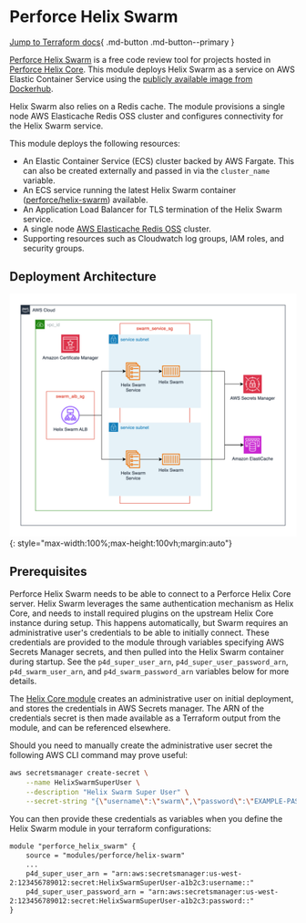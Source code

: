 # Perforce Helix Swarm

[Jump to Terraform docs](./terraform-docs.md){ .md-button .md-button--primary }

[Perforce Helix Swarm](https://www.perforce.com/products/helix-swarm) is a free code review tool for projects hosted in [Perforce Helix Core](https://www.perforce.com/products/helix-core). This module deploys Helix Swarm as a service on AWS Elastic Container Service using the [publicly available image from Dockerhub](https://hub.docker.com/r/perforce/helix-swarm).

Helix Swarm also relies on a Redis cache. The module provisions a single node AWS Elasticache Redis OSS cluster and configures connectivity for the Helix Swarm service.

This module deploys the following resources:

- An Elastic Container Service (ECS) cluster backed by AWS Fargate. This can also be created externally and passed in via the `cluster_name` variable.
- An ECS service running the latest Helix Swarm container ([perforce/helix-swarm](https://hub.docker.com/r/perforce/helix-swarm)) available.
- An Application Load Balancer for TLS termination of the Helix Swarm service.
- A single node [AWS Elasticache Redis OSS](https://aws.amazon.com/elasticache/redis/) cluster.
- Supporting resources such as Cloudwatch log groups, IAM roles, and security groups.

## Deployment Architecture
![Helix Swarm Module Architecture](../../../media/images/helix-swarm-architecture.png){: style="max-width:100%;max-height:100vh;margin:auto"}

## Prerequisites

Perforce Helix Swarm needs to be able to connect to a Perforce Helix Core server. Helix Swarm leverages the same authentication mechanism as Helix Core, and needs to install required plugins on the upstream Helix Core instance during setup. This happens automatically, but Swarm requires an administrative user's credentials to be able to initially connect. These credentials are provided to the module through variables specifying AWS Secrets Manager secrets, and then pulled into the Helix Swarm container during startup. See the `p4d_super_user_arn`, `p4d_super_user_password_arn`, `p4d_swarm_user_arn`, and `p4d_swarm_password_arn` variables below for more details.

The [Helix Core module](/docs/modules/perforce/helix-core/helix-core.md) creates an administrative user on initial deployment, and stores the credentials in AWS Secrets manager. The ARN of the credentials secret is then made available as a Terraform output from the module, and can be referenced elsewhere.

Should you need to manually create the administrative user secret the following AWS CLI command may prove useful:

```bash
aws secretsmanager create-secret \
    --name HelixSwarmSuperUser \
    --description "Helix Swarm Super User" \
    --secret-string "{\"username\":\"swarm\",\"password\":\"EXAMPLE-PASSWORD\"}"
```

You can then provide these credentials as variables when you define the Helix Swarm module in your terraform configurations:

```hcl
module "perforce_helix_swarm" {
    source = "modules/perforce/helix-swarm"
    ...
    p4d_super_user_arn = "arn:aws:secretsmanager:us-west-2:123456789012:secret:HelixSwarmSuperUser-a1b2c3:username::"
    p4d_super_user_password_arn = "arn:aws:secretsmanager:us-west-2:123456789012:secret:HelixSwarmSuperUser-a1b2c3:password::"
}
```
